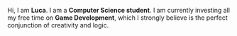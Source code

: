 Hi, I am **Luca**. I am a **Computer Science student**. I am currently investing all my free time on **Game Development**, 
which I strongly believe is the perfect conjunction of creativity and logic.



<!---
Luca00IT/Luca00IT is a ✨ special ✨ repository because its `README.md` (this file) appears on your GitHub profile.
You can click the Preview link to take a look at your changes.
--->
